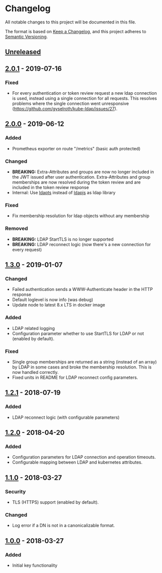 # Changelog
All notable changes to this project will be documented in this file.

The format is based on [Keep a Changelog](https://keepachangelog.com/en/1.0.0/),
and this project adheres to [Semantic Versioning](https://semver.org/spec/v2.0.0.html).

## [Unreleased]

## [2.0.1] - 2019-07-16
### Fixed
- For every authentication or token review request a new ldap connection is used, instead using a single connection for all requests. This resolves problems where the single connection went unresponsive (https://github.com/gyselroth/kube-ldap/issues/27).

## [2.0.0] - 2019-06-12
### Added
- Prometheus exporter on route "/metrics" (basic auth protected)

### Changed
- **BREAKING:** Extra-Attributes and groups are now no longer included in the JWT issued after user authentication. Extra-Attributes and group memberships are now resolved during the token review and are included in the token review response
- Internal: Use [ldapts](https://github.com/ldapts/ldapts) instead of [ldapjs](https://github.com/joyent/node-ldapjs) as ldap library

### Fixed
- Fix membership resolution for ldap objects without any membership

### Removed
- **BREAKING:** LDAP StartTLS is no longer supported
- **BREAKING:** LDAP reconnect logic (now there's a new connection for every request)

## [1.3.0] - 2019-01-07
### Changed
- Failed authentication sends a WWW-Authenticate header in the HTTP response
- Default loglevel is now info (was debug)
- Update node to latest 8.x LTS in docker image

### Added
- LDAP related logging
- Configuration parameter whether to use StartTLS for LDAP or not (enabled by default).

### Fixed
- Single group memberships are returned as a string (instead of an array) by LDAP in some cases and broke the membership resolution. This is now handled correctly.
- Fixed units in README for LDAP reconnect config parameters.

## [1.2.1] - 2018-07-19
### Added
- LDAP reconnect logic (with configurable parameters)

## [1.2.0] - 2018-04-20
### Added
- Configuration parameters for LDAP connection and operation timeouts.
- Configurable mapping between LDAP and kubernetes attributes.

## [1.1.0] - 2018-03-27
### Security
- TLS (HTTPS) support (enabled by default).

### Changed
- Log error if a DN is not in a canonicalizable format.

## [1.0.0] - 2018-03-27
### Added
- Initial key functionality

[Unreleased]: https://github.com/gyselroth/kube-ldap/compare/v2.0.1...master
[2.0.1]: https://github.com/gyselroth/kube-ldap/compare/v2.0.0...v2.0.1
[2.0.0]: https://github.com/gyselroth/kube-ldap/compare/v1.3.0...v2.0.0
[1.3.0]: https://github.com/gyselroth/kube-ldap/compare/v1.2.1...v1.3.0
[1.3.0]: https://github.com/gyselroth/kube-ldap/compare/v1.2.1...v1.3.0
[1.2.1]: https://github.com/gyselroth/kube-ldap/compare/v1.2.0...v1.2.1
[1.2.0]: https://github.com/gyselroth/kube-ldap/compare/v1.1.0...v1.2.0
[1.1.0]: https://github.com/gyselroth/kube-ldap/compare/v1.0.0...v1.1.0
[1.0.0]: https://github.com/gyselroth/kube-ldap/tree/v1.0.0
